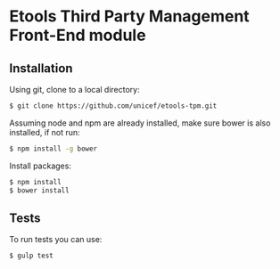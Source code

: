 Etools Third Party Management Front-End module
======================================

Installation
------------

Using git, clone to a local directory:

```bash
$ git clone https://github.com/unicef/etools-tpm.git
```
Assuming node and npm are already installed, make sure bower is also installed, if not run:

```bash
$ npm install -g bower
```

Install packages:
```bash
$ npm install
$ bower install
```

Tests
-----
To run tests you can use:

```bash
$ gulp test
```